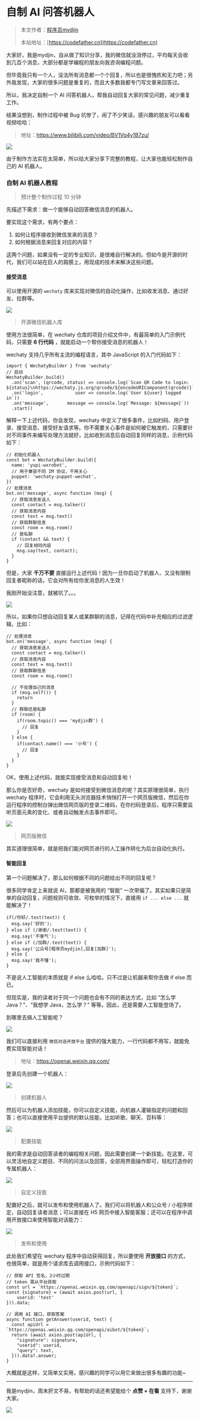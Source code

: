 # 自制 AI 问答机器人

> 本文作者：[程序员mydjin](https://yuyuanweb.feishu.cn/wiki/Abldw5WkjidySxkKxU2cQdAtnah)
>
> 本站地址：[https://codefather.cn](https://codefather.cn)

大家好，我是mydjin，自从做了知识分享，我的微信就没消停过，平均每天会收到几百个消息，大部分都是学编程的朋友向我咨询编程问题。

但毕竟我只有一个人，没法所有消息都一个个回复，所以也是很愧疚和无力吧；另外我发现，大家的很多问题是重复的，而且大多数我都专门写文章来回答过。

所以，我决定自制一个 AI 问答机器人，帮我自动回复大家的常见问题，减少重复工作。

结果没想到，制作过程中被 Bug 坑惨了，闹了不少笑话，感兴趣的朋友可以看看视频哈哈：

> 地址：https://www.bilibili.com/video/BV1Vq4y1B7zu/

![](https://pic.yupi.icu/5563/202311090817273.png)

由于制作方法实在太简单，所以给大家分享下完整的教程，让大家也能轻松制作自己的 AI 机器人。

### 自制 AI 机器人教程

> 预计整个制作过程 10 分钟

先描述下需求：做一个能够自动回答微信消息的机器人。

要实现这个需求，有两个要点：

1. 如何让程序接收到微信发来的消息？
2. 如何根据消息来回复对应的内容？

这两个问题，如果没有一定的专业知识，是很难自行解决的。但如今是开源的时代，我们可以站在巨人的肩膀上，用现成的技术来解决这些问题。

#### 接受消息

可以使用开源的 `wechaty` 库来实现对微信的自动化操作，比如收发消息、通过好友、拉群等。

![](https://pic.yupi.icu/5563/202311090817787.png)

> 开源微信机器人库

使用方法很简单，在 wechaty 仓库的项目介绍文件中，有最简单的入门示例代码，只需要 **6 行代码** ，就能启动一个帮你接受消息的机器人！

wechaty 支持几乎所有主流的编程语言，其中 JavaScript 的入门代码如下：

```
import { WechatyBuilder } from 'wechaty'
// 启动
WechatyBuilder.build()
  .on('scan', (qrcode, status) => console.log(`Scan QR Code to login: ${status}\nhttps://wechaty.js.org/qrcode/${encodeURIComponent(qrcode)}`))
  .on('login',            user => console.log(`User ${user} logged in`))
  .on('message',       message => console.log(`Message: ${message}`))
  .start()
```

解释一下上述代码，你会发现，wechaty 中定义了很多事件，比如扫码、用户登录、接受消息、接受好友请求等。你不需要关心事件是如何被它触发的，只需要针对不同事件来编写处理方法就好，比如收到消息后自动回复同样的消息，示例代码如下：

```
// 初始化机器人
const bot = WechatyBuilder.build({
  name: 'yupi-wxrobot',
  // 用于兼容不同 IM 协议，不用关心
  puppet: 'wechaty-puppet-wechat',
})
// 处理消息
bot.on('message', async function (msg) {
  // 获取消息发送人
  const contact = msg.talker()
  // 获取消息内容
  const text = msg.text()
  // 获取群聊信息
  const room = msg.room()
  // 是私聊
  if (contact && text) {
    // 回复相同内容
    msg.say(text, contact);
  }
}
```

但是，大家 **千万不要** 直接运行上述代码！因为一旦你启动了机器人、又没有限制回复者昵称的话，它会对所有给你发消息的人生效！

我刚开始没注意，就被坑了。。。

![](https://pic.yupi.icu/5563/202311090817116.png)

所以，如果你只想自动回复某人或某群聊的消息，记得在代码中补充相应的过滤逻辑，比如：

```
// 处理消息
bot.on('message', async function (msg) {
  // 获取消息发送人
  const contact = msg.talker()
  // 获取消息内容
  const text = msg.text()
  // 获取群聊信息
  const room = msg.room()

  // 不处理自己的消息
  if (msg.self()) {
    return
  }
  // 群聊还是私聊
  if (room) {
    if(room.topic() === 'mydjin群') {
      // 回复
    }
  } else {
    if(contact.name() === '小号') {
      // 回复
    }
  }
}
```

OK，使用上述代码，就能实现接受消息和自动回复啦！

那么你是否好奇，wechaty 是如何接受到微信消息的呢？其实原理很简单，执行 wechaty 程序时，它会利用无头浏览器技术悄悄打开一个网页版微信，然后在你运行程序的控制台弹出微信网页版的登录二维码，在你扫码登录后，程序只需要监听页面元素的变化、或者自动触发点击事件即可。

![](https://pic.yupi.icu/5563/202311090817760.png)

> 网页版微信

其实道理很简单，就是把我们能对网页进行的人工操作转化为后台自动化执行。

#### 智能回复

第一个问题解决了，那么如何根据不同的问题给出不同的回复呢？

很多同学肯定上来就说 AI，那都是被我用的 “智能” 一次带偏了。其实如果只是简单的自动回复，问题规则可收敛、可枚举的情况下，直接用 `if ... else ...` 就能解决了！

```
if(/你好/.test(text)) {
  msg.say('好的');
} else if (/谢谢/.test(text)) {
  msg.say('不客气');
} else if (/加群/.test(text)) {
  msg.say('公众号[程序员mydjin],回复[加群]');
} else {
  msg.say('我不懂');
}
```

不是说人工智能的本质就是 if else 么哈哈，只不过是让机器来帮你去做 if else 而已。

但现实是，我的读者对于同一个问题也会有不同的表达方式，比如 “怎么学 Java？”、“我想学 Java，怎么学？” 等等。因此，还是需要人工智能登场了。

到哪里去搞人工智能呢？

![](https://pic.yupi.icu/5563/202311090817832.png)

我们可以直接利用 `微信对话开放平台` 提供的强大能力，一行代码都不用写，就能免费实现智能对话！

> 地址：https://openai.weixin.qq.com/

登录后先创建一个机器人：

![](https://pic.yupi.icu/5563/202311090817813.png)

> 创建机器人

然后可以为机器人添加技能，你可以自定义技能，向机器人灌输指定的问题和回答；也可以直接使用平台提供的默认技能，比如听歌、聊天、百科等：

![](https://pic.yupi.icu/5563/202311090817030.png)

> 配置技能

我的需求是自动回答读者的编程相关问题，因此需要创建一个新技能。在这里，可以灵活地自定义题目、不同的问法以及回答，全部用界面操作即可，轻松打造你的专属机器人：

![](https://pic.yupi.icu/5563/202311090817014.png)

> 自定义技能

配置好之后，就可以发布和使用机器人了。我们可以将机器人和公众号 / 小程序绑定，自动回复读者消息；可以直接在 H5 网页中接入智能客服；还可以在程序中调用开放接口来使用智能对话能力：

![](https://pic.yupi.icu/5563/202311090817055.png)

> 发布和使用

此处我们希望在 wechaty 程序中自动获得回复，所以要使用 **开放接口** 的方式，也很简单，就是用个请求库去调用接口，示例代码如下：

```
// 获取 API 签名，2小时过期
// token 需从平台获取
const url = `https://openai.weixin.qq.com/openapi/sign/${token}`;
const {signature} = (await axios.post(url, {
    userid: 'test'
})).data;

// 调用 AI 接口，获取答案
async function getAnswer(userid, text) {
  const apiUrl = `https://openai.weixin.qq.com/openapi/aibot/${token}`;
  return (await axios.post(apiUrl, {
    "signature": signature,
    "userid": userid,
    "query": text,
  })).data?.answer;
}
```

大概就是这样，又简单又实用，感兴趣的同学可以用它来做出很多有趣的功能~



------


我是mydjin，周末肝文不易，有帮助的话还希望能给个 **点赞 + 在看** 支持下，谢谢大家。

![](https://pic.yupi.icu/5563/202311090817776.png)